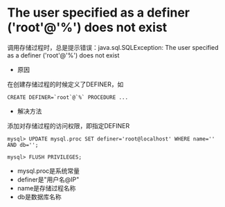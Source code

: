 # The user specified as a definer ('root'@'%') does not exist
调用存储过程时，总是提示错误：java.sql.SQLException: The user specified as a definer ('root'@'%') does not exist

- 原因

在创建存储过程的时候定义了DEFINER，如
```
CREATE DEFINER=`root`@`%` PROCEDURE ...
```

- 解决方法

添加对存储过程的访问权限，即指定DEFINER
```
mysql> UPDATE mysql.proc SET definer='root@localhost' WHERE name='' AND db='';

mysql> FLUSH PRIVILEGES;
```
- mysql.proc是系统常量
- definer是"用户名@IP"
- name是存储过程名称
- db是数据库名称
